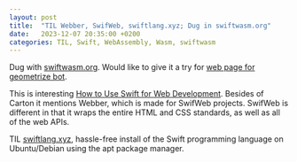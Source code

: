 ```yaml
---
layout: post
title:  "TIL Webber, SwifWeb, swiftlang.xyz; Dug in swiftwasm.org"
date:   2023-12-07 20:35:00 +0200
categories: TIL, Swift, WebAssembly, Wasm, swiftwasm
---
```

Dug with [swiftwasm.org](https://swiftwasm.org). Would like to give it a try for [web page for geometrize bot](http://139.59.148.64:8080).

This is interesting [How to Use Swift for Web Development](https://hackernoon.com/how-to-use-swift-for-web-development). Besides of Carton it mentions Webber, which is made for SwifWeb projects. SwifWeb is different in that it wraps the entire HTML and CSS standards, as well as all of the web APIs.

TIL [swiftlang.xyz](https://swiftlang.xyz/), hassle-free install of the Swift programming language on Ubuntu/Debian using the apt package manager.
